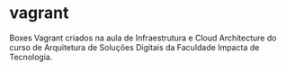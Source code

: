 # vagrant
Boxes Vagrant criados na aula de Infraestrutura e Cloud Architecture do curso de Arquitetura de Soluções Digitais da Faculdade Impacta de Tecnologia.
